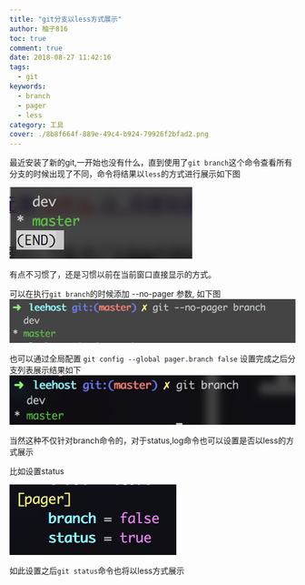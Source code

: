 ```yaml
---
title: "git分支以less方式展示"
author: 柚子816
toc: true
comment: true
date: 2018-08-27 11:42:16
tags: 
  - git
keywords:
  - branch
  - pager
  - less
category: 工具
cover: ./8b8f664f-889e-49c4-b924-79926f2bfad2.png
---
```


最近安装了新的git,一开始也没有什么，直到使用了`git branch`这个命令查看所有分支的时候出现了不同，命令将结果以`less`的方式进行展示如下图

![git branch pager](./3ec4b071-7b71-43f0-9f69-d59aadf51b68.png)

有点不习惯了，还是习惯以前在当前窗口直接显示的方式。

可以在执行`git branch`的时候添加 --no-pager 参数, 如下图
![](./c0442126-f85e-4002-b0a8-73aa3466175f.png)

也可以通过全局配置
`git config --global pager.branch false`
设置完成之后分支列表展示结果如下
![](./b3a1a16f-6bb5-4455-902e-adb5c1bc938f.png)

当然这种不仅针对branch命令的，对于status,log命令也可以设置是否以less的方式展示

比如设置status  

![](./68ea8d19-8551-4aac-8e3d-a97cf0458d9e.png)

如此设置之后`git status`命令也将以less方式展示



  